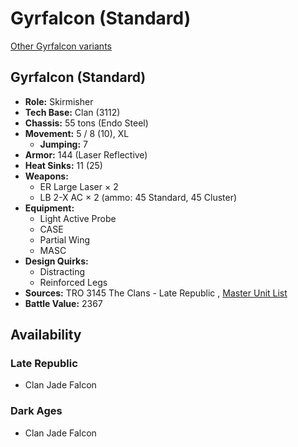 # Gyrfalcon (Standard) 

[Other Gyrfalcon variants](../gyrfalcon.md) 

## Gyrfalcon (Standard) 

- **Role:** Skirmisher 
- **Tech Base:** Clan (3112) 
- **Chassis:** 55 tons (Endo Steel) 
- **Movement:** 5 / 8 (10), XL 
  - **Jumping:** 7 
- **Armor:** 144 (Laser Reflective) 
- **Heat Sinks:** 11 (25) 
- **Weapons:** 
  - ER Large Laser × 2 
  - LB 2-X AC × 2 (ammo: 45 Standard, 45 Cluster) 
- **Equipment:** 
  - Light Active Probe 
  - CASE 
  - Partial Wing 
  - MASC 
- **Design Quirks:** 
  - Distracting 
  - Reinforced Legs 
- **Sources:** TRO 3145 The Clans - Late Republic , [Master Unit List](http://masterunitlist.info/Unit/Details/6266/gyrfalcon-standard) 
- **Battle Value:** 2367 

## Availability 

### Late Republic 

- Clan Jade Falcon 

### Dark Ages 

- Clan Jade Falcon 

